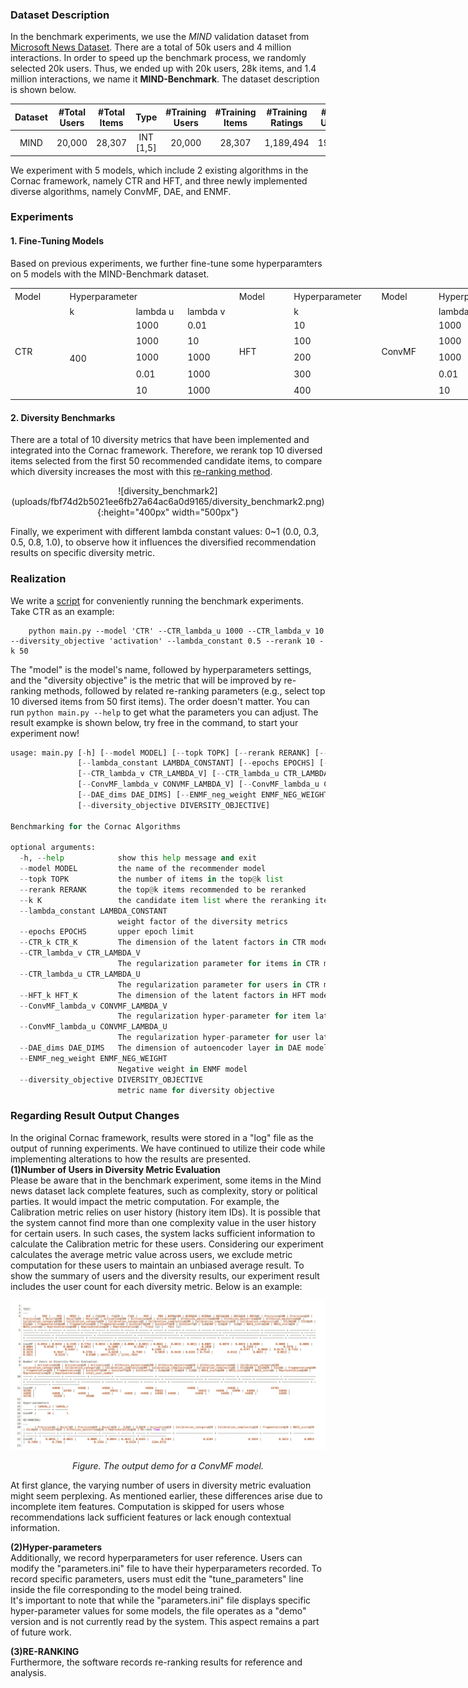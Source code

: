 ### Dataset Description

In the benchmark experiments, we use the _MIND_ validation dataset from [Microsoft News Dataset](https://msnews.github.io/). There are a total of 50k users and 4 million interactions. In order to speed up the benchmark process, we randomly selected 20k users. Thus, we ended up with 20k users, 28k items, and 1.4 million interactions, we name it **MIND-Benchmark**. The dataset description is shown below.

| Dataset | #Total Users | #Total Items |Type | #Training Users | #Training Items | #Training Ratings | #Test Users | #Test Items | #Test Ratings |
| :----: | :----: | :----: | :----:| :----:| :----: |:----: |:----: |:----: |:----: |
| MIND | 20,000 | 28,307 | INT<br> [1,5] | 20,000 | 28,307 | 1,189,494 | 19,663 | 14,641 | 294,910 |

We experiment with 5 models, which include 2 existing algorithms in the Cornac framework, namely CTR and HFT, and three newly implemented diverse algorithms, namely ConvMF, DAE, and ENMF.

### Experiments
#### 1. Fine-Tuning Models
Based on previous experiments, we further fine-tune some hyperparamters on 5 models with the MIND-Benchmark dataset.

<table border="0" cellpadding="0" cellspacing="0" width="1296" style="border-collapse:
 collapse;table-layout:fixed;width:970pt">
 <colgroup><col class="xl65" width="87" style="width:65pt">
 <col class="xl65" width="127" style="mso-width-source:userset;mso-width-alt:4053;
 width:95pt">
 <col class="xl65" width="87" span="3" style="width:65pt">
 <col class="xl65" width="133" style="mso-width-source:userset;mso-width-alt:4266;
 width:100pt">
 <col class="xl65" width="87" span="4" style="width:65pt">
 <col class="xl65" width="121" style="mso-width-source:userset;mso-width-alt:3882;
 width:91pt">
 <col class="xl65" width="87" style="width:65pt">
 <col class="xl65" width="132" style="mso-width-source:userset;mso-width-alt:4224;
 width:99pt">
 </colgroup><tbody><tr height="21" style="height:16.0pt">
  <td height="21" class="xl65" width="87" style="height:16.0pt;width:65pt">Model</td>
  <td colspan="3" class="xl66" width="301" style="width:225pt">Hyperparameter</td>
  <td class="xl66" width="87" style="width:65pt">Model</td>
  <td class="xl66" width="133" style="width:100pt">Hyperparameter</td>
  <td class="xl66" width="87" style="width:65pt">Model</td>
  <td colspan="2" class="xl66" width="174" style="width:130pt">Hyperparameter</td>
  <td class="xl66" width="87" style="width:65pt">Model</td>
  <td class="xl66" width="121" style="width:91pt">Hyperparameter</td>
  <td class="xl66" width="87" style="width:65pt">Model</td>
  <td class="xl66" width="132" style="width:99pt">Hyperparameter</td>
 </tr>
 <tr height="21" style="height:16.0pt">
  <td rowspan="6" height="126" class="xl68" style="height:96.0pt">CTR</td>
  <td class="xl67" style="border-top:none">k</td>
  <td class="xl67" style="border-top:none">lambda u</td>
  <td class="xl67" style="border-top:none">lambda v</td>
  <td rowspan="6" class="xl70" style="border-top:none">HFT</td>
  <td class="xl67" style="border-top:none">k</td>
  <td rowspan="6" class="xl70" style="border-top:none">ConvMF</td>
  <td class="xl67" style="border-top:none">lambda u</td>
  <td class="xl67" style="border-top:none">lambda v</td>
  <td rowspan="6" class="xl70" style="border-top:none">DAE</td>
  <td class="xl67" style="border-top:none">k dimension</td>
  <td rowspan="6" class="xl70" style="border-top:none">ENMF</td>
  <td class="xl67" style="border-top:none">negative weight</td>
 </tr>
 <tr height="21" style="height:16.0pt">
  <td rowspan="5" height="105" class="xl65" style="height:80.0pt">400</td>
  <td class="xl65">1000</td>
  <td class="xl65">0.01</td>
  <td class="xl65">10</td>
  <td class="xl65">1000</td>
  <td class="xl65">0.01</td>
  <td class="xl65">20</td>
  <td class="xl65">0.1</td>
 </tr>
 <tr height="21" style="height:16.0pt">
  <td height="21" class="xl65" style="height:16.0pt">1000</td>
  <td class="xl65">10</td>
  <td class="xl65">100</td>
  <td class="xl65">1000</td>
  <td class="xl65">10</td>
  <td class="xl65">200</td>
  <td class="xl65">0.3</td>
 </tr>
 <tr height="21" style="height:16.0pt">
  <td height="21" class="xl65" style="height:16.0pt">1000</td>
  <td class="xl65">1000</td>
  <td class="xl65">200</td>
  <td class="xl65">1000</td>
  <td class="xl65">1000</td>
  <td class="xl65">600</td>
  <td class="xl65">0.5</td>
 </tr>
 <tr height="21" style="height:16.0pt">
  <td height="21" class="xl65" style="height:16.0pt">0.01</td>
  <td class="xl65">1000</td>
  <td class="xl65">300</td>
  <td class="xl65">0.01</td>
  <td class="xl65">1000</td>
  <td class="xl65">1000</td>
  <td class="xl65">0.8</td>
 </tr>
 <tr height="21" style="height:16.0pt">
  <td height="21" class="xl65" style="height:16.0pt">10</td>
  <td class="xl65">1000</td>
  <td class="xl65">400</td>
  <td class="xl65">10</td>
  <td class="xl65">1000</td>
  <td class="xl65">5000</td>
  <td class="xl65">1</td>
 </tr>
 <!--[if supportMisalignedColumns]-->
 <tr height="0" style="display:none">
  <td width="87" style="width:65pt"></td>
  <td width="127" style="width:95pt"></td>
  <td width="87" style="width:65pt"></td>
  <td width="87" style="width:65pt"></td>
  <td width="87" style="width:65pt"></td>
  <td width="133" style="width:100pt"></td>
  <td width="87" style="width:65pt"></td>
  <td width="87" style="width:65pt"></td>
  <td width="87" style="width:65pt"></td>
  <td width="87" style="width:65pt"></td>
  <td width="121" style="width:91pt"></td>
  <td width="87" style="width:65pt"></td>
  <td width="132" style="width:99pt"></td>
 </tr>
 <!--[endif]-->
</tbody></table>

#### 2. Diversity Benchmarks
There are a total of 10 diversity metrics that have been implemented and integrated into the Cornac framework. Therefore, we rerank top 10 diversed items selected from the first 50 recommended candidate items, to compare which diversity increases the most with this [re-ranking method](Re-rank-TOP-K-from-a-set-of-Candidates).

<div align=center>![diversity_benchmark2](uploads/fbf74d2b5021ee6fb27a64ac6a0d9165/diversity_benchmark2.png){:height="400px" width="500px"}</div>

Finally, we experiment with different lambda constant values: 0~1 (0.0, 0.3, 0.5, 0.8, 1.0), to observe how it influences the diversified recommendation results on specific diversity metric.

### Realization
We write a [script](https://gitlab.ifi.uzh.ch/ddis/Students/Projects/2023-diversity-framework/-/blob/merge_reranking/main.py?ref_type=heads) for conveniently running the benchmark experiments. Take CTR as an example:

        python main.py --model 'CTR' --CTR_lambda_u 1000 --CTR_lambda_v 10 --diversity_objective 'activation' --lambda_constant 0.5 --rerank 10 -k 50

The "model" is the model's name, followed by hyperparameters settings, and the "diversity objective" is the metric that will be improved by re-ranking methods, followed by related re-ranking parameters (e.g., select top 10 diversed items from 50 first items). The order doesn't matter. You can run ```python main.py --help``` to get what the parameters you can adjust. The result exampke is shown below, try free in the command, to start your experiment now!

```python
usage: main.py [-h] [--model MODEL] [--topk TOPK] [--rerank RERANK] [--k K]
               [--lambda_constant LAMBDA_CONSTANT] [--epochs EPOCHS] [--CTR_k CTR_K]
               [--CTR_lambda_v CTR_LAMBDA_V] [--CTR_lambda_u CTR_LAMBDA_U] [--HFT_k HFT_K]
               [--ConvMF_lambda_v CONVMF_LAMBDA_V] [--ConvMF_lambda_u CONVMF_LAMBDA_U]
               [--DAE_dims DAE_DIMS] [--ENMF_neg_weight ENMF_NEG_WEIGHT]
               [--diversity_objective DIVERSITY_OBJECTIVE]

Benchmarking for the Cornac Algorithms

optional arguments:
  -h, --help            show this help message and exit
  --model MODEL         the name of the recommender model
  --topk TOPK           the number of items in the top@k list
  --rerank RERANK       the top@k items recommended to be reranked
  --k K                 the candidate item list where the reranking items will be chosen from
  --lambda_constant LAMBDA_CONSTANT
                        weight factor of the diversity metrics
  --epochs EPOCHS       upper epoch limit
  --CTR_k CTR_K         The dimension of the latent factors in CTR model
  --CTR_lambda_v CTR_LAMBDA_V
                        The regularization parameter for items in CTR model
  --CTR_lambda_u CTR_LAMBDA_U
                        The regularization parameter for users in CTR model
  --HFT_k HFT_K         The dimension of the latent factors in HFT model
  --ConvMF_lambda_v CONVMF_LAMBDA_V
                        The regularization hyper-parameter for item latent factor in ConvMF model
  --ConvMF_lambda_u CONVMF_LAMBDA_U
                        The regularization hyper-parameter for user latent factor in ConvMF model
  --DAE_dims DAE_DIMS   The dimension of autoencoder layer in DAE model
  --ENMF_neg_weight ENMF_NEG_WEIGHT
                        Negative weight in ENMF model
  --diversity_objective DIVERSITY_OBJECTIVE
                        metric name for diversity objective
```

### Regarding Result Output Changes

In the original Cornac framework, results were stored in a "log" file as the output of running experiments. We have continued to utilize their code while implementing alterations to how the results are presented.    
**(1)Number of Users in Diversity Metric Evaluation**  
Please be aware that in the benchmark experiment, some items in the Mind news dataset lack complete features, such as complexity, story or political parties. It would impact the metric computation. For example, the Calibration metric relies on user history (history item IDs). It is possible that the system cannot find more than one complexity value in the user history for certain users. In such cases, the system lacks sufficient information to calculate the Calibration metric for these users. Considering our experiment calculates the average metric value across users, we exclude metric computation for these users to maintain an unbiased average result. To show the summary of users and the diversity results, our experiment result includes the user count for each diversity metric. Below is an example:
<p align="center">
  <img src="uploads/output/output_demo.jpg">
</p>
<p align="center">
    <em> Figure. The output demo for a ConvMF model.
  </em>
</p>
At first glance, the varying number of users in diversity metric evaluation might seem perplexing. As mentioned earlier, these differences arise due to incomplete item features. Computation is skipped for users whose recommendations lack sufficient features or lack enough contextual information.  

**(2)Hyper-parameters**  
Additionally, we record hyperparameters for user reference. Users can modify the "parameters.ini" file to have their hyperparameters recorded. To record specific parameters, users must edit the "tune_parameters" line inside the file corresponding to the model being trained.   
It's important to note that while the "parameters.ini" file displays specific hyper-parameter values for some models, the file operates as a "demo" version and is not currently read by the system. This aspect remains a part of future work. 

**(3)RE-RANKING**   
Furthermore, the software records re-ranking results for reference and analysis.

